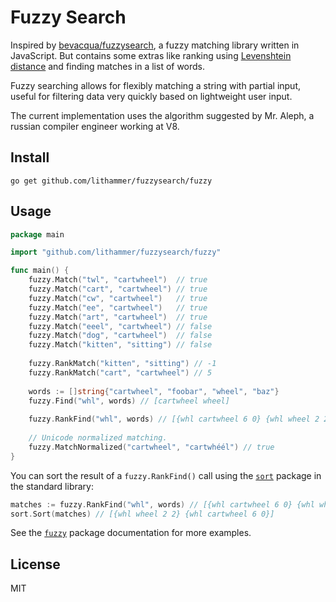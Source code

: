 # Fuzzy Search

Inspired by [bevacqua/fuzzysearch][1], a fuzzy matching library written in
JavaScript. But contains some extras like ranking using [Levenshtein
distance][2] and finding matches in a list of words.

Fuzzy searching allows for flexibly matching a string with partial input,
useful for filtering data very quickly based on lightweight user input.

The current implementation uses the algorithm suggested by Mr. Aleph, a russian
compiler engineer working at V8.

## Install

```
go get github.com/lithammer/fuzzysearch/fuzzy
```

## Usage

```go
package main

import "github.com/lithammer/fuzzysearch/fuzzy"

func main() {
	fuzzy.Match("twl", "cartwheel")  // true
	fuzzy.Match("cart", "cartwheel") // true
	fuzzy.Match("cw", "cartwheel")   // true
	fuzzy.Match("ee", "cartwheel")   // true
	fuzzy.Match("art", "cartwheel")  // true
	fuzzy.Match("eeel", "cartwheel") // false
	fuzzy.Match("dog", "cartwheel")  // false
	fuzzy.Match("kitten", "sitting") // false
	
	fuzzy.RankMatch("kitten", "sitting") // -1
	fuzzy.RankMatch("cart", "cartwheel") // 5
	
	words := []string{"cartwheel", "foobar", "wheel", "baz"}
	fuzzy.Find("whl", words) // [cartwheel wheel]
	
	fuzzy.RankFind("whl", words) // [{whl cartwheel 6 0} {whl wheel 2 2}]
	
	// Unicode normalized matching.
	fuzzy.MatchNormalized("cartwheel", "cartwhéél") // true
}
```

You can sort the result of a `fuzzy.RankFind()` call using the [`sort`][3]
package in the standard library:

```go
matches := fuzzy.RankFind("whl", words) // [{whl cartwheel 6 0} {whl wheel 2 2}]
sort.Sort(matches) // [{whl wheel 2 2} {whl cartwheel 6 0}]
```

See the [`fuzzy`][4] package documentation for more examples.

## License

MIT

[1]: https://github.com/bevacqua/fuzzysearch
[2]: http://en.wikipedia.org/wiki/Levenshtein_distance
[3]: https://golang.org/pkg/sort/
[4]: https://pkg.go.dev/github.com/lithammer/fuzzysearch/fuzzy
